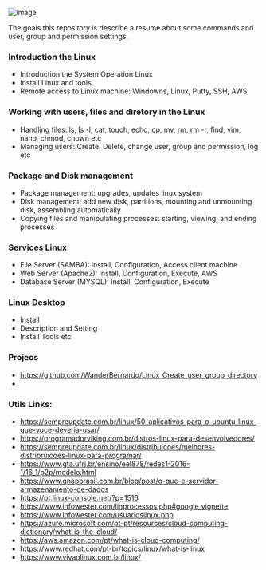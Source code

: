 ![image](https://github.com/user-attachments/assets/a52099c8-ecb9-4300-ad37-b002fd4c0b53)

The goals this repository is describe a resume about some commands and user, group and permission settings.


### Introduction the Linux
- Introduction the System Operation Linux
- Install Linux and tools
- Remote access to Linux machine: Windowns, Linux, Putty, SSH, AWS

### Working with users, files and diretory in the Linux
- Handling files: ls, ls -l, cat, touch, echo, cp, mv, rm, rm -r, find, vim, nano, chmod, chown etc
- Managing users: Create, Delete, change user, group and permission, log etc  

### Package and Disk management
- Package management: upgrades, updates linux system
- Disk management: add new disk, partitions, mounting and unmounting disk, assembling automatically
- Copying files and manipulating processes: starting, viewing, and ending processes

### Services Linux
- File Server (SAMBA): Install, Configuration, Access client machine
- Web Server (Apache2): Install, Configuration, Execute, AWS
- Database Server (MYSQL): Install, Configuration, Execute

### Linux Desktop
- Install
- Description and Setting
- Install Tools etc

### Projecs

- https://github.com/WanderBernardo/Linux_Create_user_group_directory
- 


### Utils Links:
- https://sempreupdate.com.br/linux/50-aplicativos-para-o-ubuntu-linux-que-voce-deveria-usar/
- https://programadorviking.com.br/distros-linux-para-desenvolvedores/
- https://sempreupdate.com.br/linux/distribuicoes/melhores-distribruicoes-linux-para-programar/
- https://www.gta.ufrj.br/ensino/eel878/redes1-2016-1/16_1/p2p/modelo.html
- https://www.qnapbrasil.com.br/blog/post/o-que-e-servidor-armazenamento-de-dados
- https://pt.linux-console.net/?p=1516
- https://www.infowester.com/linprocessos.php#google_vignette
- https://www.infowester.com/usuarioslinux.php
- https://azure.microsoft.com/pt-pt/resources/cloud-computing-dictionary/what-is-the-cloud/
- https://aws.amazon.com/pt/what-is-cloud-computing/
- https://www.redhat.com/pt-br/topics/linux/what-is-linux
- https://www.vivaolinux.com.br/linux/


